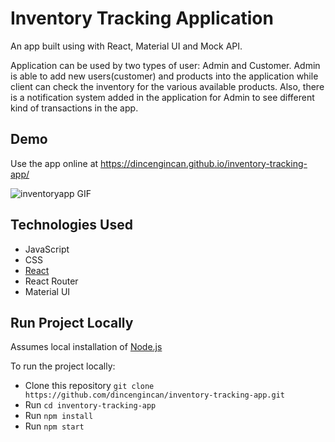 # Inventory Tracking Application
An app built using with React, Material UI and Mock API.


Application can be used by two types of user: Admin and Customer. Admin is able to add new users(customer) and products into the application while client can check the inventory for the various available products. Also, there is a notification system added in the application for Admin to see different kind of transactions in the app.  

## Demo

Use the app online at https://dincengincan.github.io/inventory-tracking-app/

![inventoryapp GIF](demo/inventoryapp.gif) 

## Technologies Used
* JavaScript
* CSS
* [React](https://reactjs.org/)
* React Router
* Material UI

## Run Project Locally

Assumes local installation of [Node.js](https://nodejs.org)

To run the project locally:

* Clone this repository `git clone https://github.com/dincengincan/inventory-tracking-app.git`
* Run `cd inventory-tracking-app`
* Run `npm install`
* Run `npm start` 
